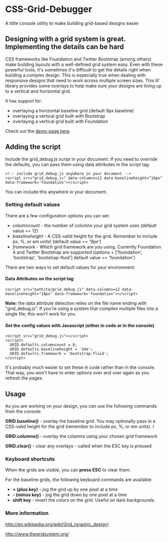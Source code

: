 CSS-Grid-Debugger
=================

A little console utility to make building grid-based designs easier

## Designing with a grid system is great. Implementing the details can be hard

CSS frameworks like Foundation and Twitter Bootstrap (among others) make building layouts with a well-defined grid system easy. Even with these powerful tools, it's sometimes it's difficult to get the details right when building a complex design. This is especially true when dealing with responsive designs that need to work across multiple screen sizes. This lil' library provides some overlays to help make sure your designs are lining up to a vertical and horizontal grid. 

It has support for:

- overlaying a horizontal baseline grid (default 9px baseline)
- overlaying a vertical grid built with Bootstrap
- overlaying a vertical grid built with Foundation

Check out the [demo page here](http://robby1066.github.io/CSS-Grid-Debugger/).

## Adding the script

Include the grid_debug.js script in your document. If you need to override the defaults, you can pass them using data attributes in the script tag.

    <!-- include grid_debug.js anywhere in your document -->
    <script src="grid_debug.js" data-columns=12 data-baselineheight="18px" data-framework='foundation'></script>
    
You can include this anywhere in your document.

### Setting default values

There are a few configuration options you can set:

- *columncount* - the number of columns your grid system uses (default value == 12)
- *baselineheight* - A CSS-valid height for the grid. Remember to include px, %, or em units! (default value == '9px')
- *framework* - Which grid framework are you using. Currently Foundation 4 and Twitter Bootstrap are supported (options = ['foundation', 'bootstrap', 'bootstrap-fluid'] default value == 'foundation')

There are two ways to set default values for your environment:

#### Data Attributes on the script tag

    <script src="path/to/grid_debug.js" data-columns=12 data-baselineheight="18px" data-framework='foundation'></script>

**Note:** the data attribute detection relies on the file name ending with "grid_debug.js". If you're using a system that compiles multiple files into a single file, this won't work for you.   

#### Set the config values with Javascript (either in code or in the console)

    <script src="grid_debug.js"></script>
    <script>
      GRID.defaults.columncount = 8;
      GRID.defaults.baselineheight = '2em';
      GRID.defaults.framework = 'bootstrap-fluid';
    </script>

It's probably much easier to set these in code rather than in the console. That way, you won't have to enter options over and over again as you refresh the pages.


## Usage

As you are working on your design, you can use the following commands from the console:

**GRID.baseline()** - overlay the baseline grid. You may optionally pass in a CSS-valid height for the grid (remember to include px, %, or em units). I

**GRID.columns()** - overlay the columns using your chosen grid framework

**GRID.clear()** - clear any overlays - called when the ESC key is pressed

### Keyboard shortcuts

When the grids are visible, you can **press ESC** to clear them. 

For the baseline grids, the following keyboard commands are available:

- **+ (plus key)** - jog the grid up by one pixel at a time
- **- (minus key)** - jog the grid down by one pixel at a time
- **shift key** - invert the colors on the grid. Useful on dark backgrounds.

### More information

http://en.wikipedia.org/wiki/Grid_(graphic_design)

http://www.thegridsystem.org/
